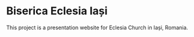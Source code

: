 # Biserica Eclesia Iași

This project is a presentation website for Eclesia Church in Iași, Romania.
